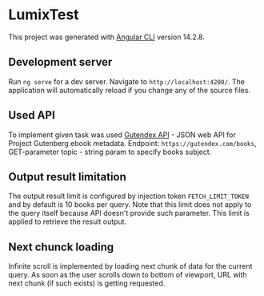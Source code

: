 # LumixTest

This project was generated with [Angular CLI](https://github.com/angular/angular-cli) version 14.2.8.

## Development server

Run `ng serve` for a dev server. Navigate to `http://localhost:4200/`. The application will automatically reload if you change any of the source files.

## Used API

To implement given task was used [Gutendex API](https://gutendex.com) - JSON web API for Project Gutenberg ebook metadata.
Endpoint: `https://gutendex.com/books`, GET-parameter topic - string param to specify books subject.

## Output result limitation

The output result limit is configured by injection token `FETCH_LIMIT_TOKEN` and by default is 10 books per query. Note that this limit does not apply to the query itself because API doesn't provide such parameter. This limit is applied to retrieve the result output.

## Next chunck loading

Infinite scroll is implemented by loading next chunk of data for the current query. As soon as the user scrolls down to bottom of viewport, URL with next chunk (if such exists) is getting requested.